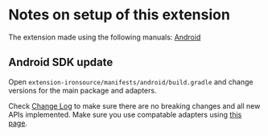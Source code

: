 # Notes on setup of this extension

The extension made using the following manuals:
[Android](https://developers.is.com/ironsource-mobile/android/android-sdk/)

## Android SDK update

Open `extension-ironsource/manifests/android/build.gradle` and change versions for the main package and adapters.

Check [Change Log](https://developers.is.com/ironsource-mobile/android/sdk-change-log/) to make sure there are no breaking changes and all new APIs implemented. Make sure you use compatable adapters using [this page](https://developers.is.com/ironsource-mobile/android/mediation-networks-android/).
